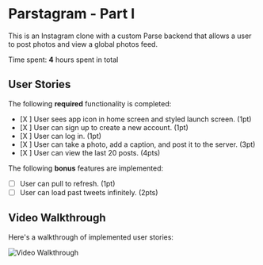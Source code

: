 # Parstagram - Part I

This is an Instagram clone with a custom Parse backend that allows a user to post photos and view a global photos feed.

Time spent: **4** hours spent in total

## User Stories

The following **required** functionality is completed:

- [X ] User sees app icon in home screen and styled launch screen. (1pt)
- [X ] User can sign up to create a new account. (1pt)
- [X ] User can log in. (1pt)
- [X ] User can take a photo, add a caption, and post it to the server. (3pt)
- [X ] User can view the last 20 posts. (4pts)

The following **bonus** features are implemented:

- [ ] User can pull to refresh. (1pt)
- [ ] User can load past tweets infinitely. (2pts)

## Video Walkthrough

Here's a walkthrough of implemented user stories:

<img src='http://g.recordit.co/GWJPHbPulg.gif' title='Video Walkthrough' width='' alt='Video Walkthrough' />
